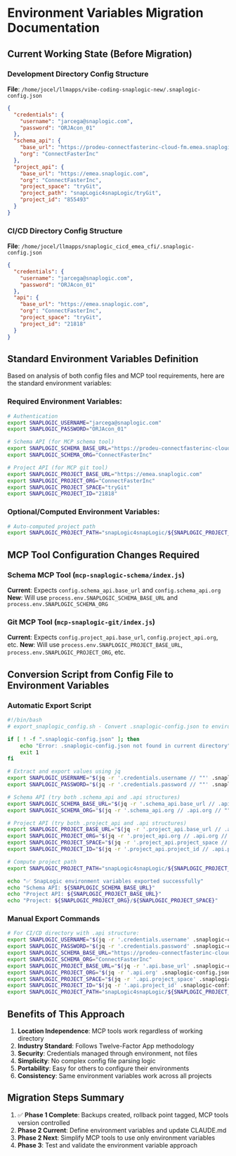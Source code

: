 # Environment Variables Migration Documentation

## Current Working State (Before Migration)

### Development Directory Config Structure
**File**: `/home/jocel/llmapps/vibe-coding-snaplogic-new/.snaplogic-config.json`
```json
{
  "credentials": {
    "username": "jarcega@snaplogic.com",
    "password": "ORJAcon_01"
  },
  "schema_api": {
    "base_url": "https://prodeu-connectfasterinc-cloud-fm.emea.snaplogic.io",
    "org": "ConnectFasterInc"
  },
  "project_api": {
    "base_url": "https://emea.snaplogic.com",
    "org": "ConnectFasterInc",
    "project_space": "tryGit",
    "project_path": "snapLogic4snapLogic/tryGit",
    "project_id": "855493"
  }
}
```

### CI/CD Directory Config Structure  
**File**: `/home/jocel/llmapps/snaplogic_cicd_emea_cfi/.snaplogic-config.json`
```json
{
  "credentials": {
    "username": "jarcega@snaplogic.com",
    "password": "ORJAcon_01"
  },
  "api": {
    "base_url": "https://emea.snaplogic.com",
    "org": "ConnectFasterInc",
    "project_space": "tryGit",
    "project_id": "21818"
  }
}
```

## Standard Environment Variables Definition

Based on analysis of both config files and MCP tool requirements, here are the standard environment variables:

### **Required Environment Variables:**

```bash
# Authentication
export SNAPLOGIC_USERNAME="jarcega@snaplogic.com"
export SNAPLOGIC_PASSWORD="ORJAcon_01"

# Schema API (for MCP schema tool)
export SNAPLOGIC_SCHEMA_BASE_URL="https://prodeu-connectfasterinc-cloud-fm.emea.snaplogic.io"
export SNAPLOGIC_SCHEMA_ORG="ConnectFasterInc"

# Project API (for MCP git tool)
export SNAPLOGIC_PROJECT_BASE_URL="https://emea.snaplogic.com"
export SNAPLOGIC_PROJECT_ORG="ConnectFasterInc"
export SNAPLOGIC_PROJECT_SPACE="tryGit"
export SNAPLOGIC_PROJECT_ID="21818"
```

### **Optional/Computed Environment Variables:**
```bash
# Auto-computed project path
export SNAPLOGIC_PROJECT_PATH="snapLogic4snapLogic/${SNAPLOGIC_PROJECT_SPACE}"
```

## MCP Tool Configuration Changes Required

### Schema MCP Tool (`mcp-snaplogic-schema/index.js`)
**Current**: Expects `config.schema_api.base_url` and `config.schema_api.org`
**New**: Will use `process.env.SNAPLOGIC_SCHEMA_BASE_URL` and `process.env.SNAPLOGIC_SCHEMA_ORG`

### Git MCP Tool (`mcp-snaplogic-git/index.js`)  
**Current**: Expects `config.project_api.base_url`, `config.project_api.org`, etc.
**New**: Will use `process.env.SNAPLOGIC_PROJECT_BASE_URL`, `process.env.SNAPLOGIC_PROJECT_ORG`, etc.

## Conversion Script from Config File to Environment Variables

### Automatic Export Script
```bash
#!/bin/bash
# export_snaplogic_config.sh - Convert .snaplogic-config.json to environment variables

if [ ! -f ".snaplogic-config.json" ]; then
    echo "Error: .snaplogic-config.json not found in current directory"
    exit 1
fi

# Extract and export values using jq
export SNAPLOGIC_USERNAME="$(jq -r '.credentials.username // ""' .snaplogic-config.json)"
export SNAPLOGIC_PASSWORD="$(jq -r '.credentials.password // ""' .snaplogic-config.json)"

# Schema API (try both .schema_api and .api structures)
export SNAPLOGIC_SCHEMA_BASE_URL="$(jq -r '.schema_api.base_url // .api.base_url // ""' .snaplogic-config.json)"
export SNAPLOGIC_SCHEMA_ORG="$(jq -r '.schema_api.org // .api.org // ""' .snaplogic-config.json)"

# Project API (try both .project_api and .api structures) 
export SNAPLOGIC_PROJECT_BASE_URL="$(jq -r '.project_api.base_url // .api.base_url // ""' .snaplogic-config.json)"
export SNAPLOGIC_PROJECT_ORG="$(jq -r '.project_api.org // .api.org // ""' .snaplogic-config.json)"
export SNAPLOGIC_PROJECT_SPACE="$(jq -r '.project_api.project_space // .api.project_space // ""' .snaplogic-config.json)"
export SNAPLOGIC_PROJECT_ID="$(jq -r '.project_api.project_id // .api.project_id // ""' .snaplogic-config.json)"

# Compute project path
export SNAPLOGIC_PROJECT_PATH="snapLogic4snapLogic/${SNAPLOGIC_PROJECT_SPACE}"

echo "✅ SnapLogic environment variables exported successfully"
echo "Schema API: ${SNAPLOGIC_SCHEMA_BASE_URL}"
echo "Project API: ${SNAPLOGIC_PROJECT_BASE_URL}"
echo "Project: ${SNAPLOGIC_PROJECT_ORG}/${SNAPLOGIC_PROJECT_SPACE}"
```

### Manual Export Commands
```bash
# For CI/CD directory with .api structure:
export SNAPLOGIC_USERNAME="$(jq -r '.credentials.username' .snaplogic-config.json)"
export SNAPLOGIC_PASSWORD="$(jq -r '.credentials.password' .snaplogic-config.json)"
export SNAPLOGIC_SCHEMA_BASE_URL="https://prodeu-connectfasterinc-cloud-fm.emea.snaplogic.io"
export SNAPLOGIC_SCHEMA_ORG="ConnectFasterInc"
export SNAPLOGIC_PROJECT_BASE_URL="$(jq -r '.api.base_url' .snaplogic-config.json)"
export SNAPLOGIC_PROJECT_ORG="$(jq -r '.api.org' .snaplogic-config.json)"
export SNAPLOGIC_PROJECT_SPACE="$(jq -r '.api.project_space' .snaplogic-config.json)"
export SNAPLOGIC_PROJECT_ID="$(jq -r '.api.project_id' .snaplogic-config.json)"
export SNAPLOGIC_PROJECT_PATH="snapLogic4snapLogic/${SNAPLOGIC_PROJECT_SPACE}"
```

## Benefits of This Approach

1. **Location Independence**: MCP tools work regardless of working directory
2. **Industry Standard**: Follows Twelve-Factor App methodology  
3. **Security**: Credentials managed through environment, not files
4. **Simplicity**: No complex config file parsing logic
5. **Portability**: Easy for others to configure their environments
6. **Consistency**: Same environment variables work across all projects

## Migration Steps Summary

1. ✅ **Phase 1 Complete**: Backups created, rollback point tagged, MCP tools version controlled
2. **Phase 2 Current**: Define environment variables and update CLAUDE.md
3. **Phase 2 Next**: Simplify MCP tools to use only environment variables
4. **Phase 3**: Test and validate the environment variable approach